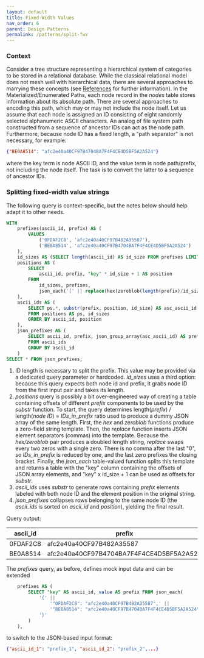 ```yaml
---
layout: default
title: Fixed-Width Values
nav_order: 6
parent: Design Patterns
permalink: /patterns/split-fwv
---
```


### Context

Consider a tree structure representing a hierarchical system of categories to be stored in a relational database. While the classical relational model does not mesh well with hierarchical data, there are several approaches to marrying these concepts (see [References](../mat-paths/design-rules#TreesAndRDBMS) for further information). In the Materialized/Enumerated Paths, each node record in the *nodes* table stores information about its absolute path. There are several approaches to encoding this path, which may or may not include the node itself. Let us assume that each node is assigned an ID consisting of eight randomly selected alphanumeric ASCII characters. An analog of file system path constructed from a sequence of ancestor IDs can act as the node path. Furthermore, because node ID has a fixed length, a "path separator" is not necessary, for example: 

~~~json
{"BE0A8514": "afc2e40a40CF97B4704BA7F4F4CE4D5BF5A2A524"}
~~~

where the key term is node ASCII ID, and the value term is node path/prefix, not including the node itself. The task is to convert the latter to a sequence of ancestor IDs.

### Splitting fixed-width value strings

The following query is context-specific, but the notes below should help adapt it to other needs.

<a name="FWV-Query"></a>
~~~sql
WITH
    prefixes(ascii_id, prefix) AS (
        VALUES
            ('0FDAF2C8', 'afc2e40a40CF97B482A35587'),
            ('BE0A8514', 'afc2e40a40CF97B4704BA7F4F4CE4D5BF5A2A524')
    ),
    id_sizes AS (SELECT length(ascii_id) AS id_size FROM prefixes LIMIT 1),
    positions AS (
        SELECT
            ascii_id, prefix, "key" * id_size + 1 AS position
        FROM
            id_sizes, prefixes,
            json_each('[' || replace(hex(zeroblob(length(prefix)/id_size - 1)), '00', '0,') || '0]')
    ),
    ascii_ids AS (
        SELECT ps.*, substr(prefix, position, id_size) AS asc_ascii_id
        FROM positions AS ps, id_sizes
        ORDER BY ascii_id, position
    ),
    json_prefixes AS (
        SELECT ascii_id, prefix, json_group_array(asc_ascii_id) AS prefix_json
        FROM ascii_ids
        GROUP BY ascii_id
    )
SELECT * FROM json_prefixes;
~~~

 1. ID length is necessary to split the prefix. This value may be provided via a dedicated query parameter or hardcoded. *id_sizes* uses a third option: because this query expects both node id and prefix, it grabs node ID from the first input pair and takes its length.
 2. *positions* query is possibly a bit over-engineered way of creating a table containing offsets of different *prefix* components to be used by the *substr* function. To start, the query determines length(*prefix*) / length(*node ID*) = *IDs_in_prefix* ratio used to produce a dummy JSON array of the same length. First, the *hex* and *zeroblob* functions produce a zero-field string template. Then, the *replace* function inserts JSON element separators (commas) into the template. Because the *hex/zeroblob* pair produces a doubled length string, _replace_ swaps every two zeros with a single zero. There is no comma after the last "0", so *IDs_in_prefix* is reduced by one, and the last zero prefixes the closing bracket. Finally, the *json_each* table-valued function splits this template and returns a table with the "key" column containing the offsets of JSON array elements, and "key" x id_size +  1 can be used as offsets for *substr*.
 3. *ascii_ids* uses *substr* to generate rows containing *prefix* elements labeled with both node ID and the element position in the original string.
 4. *json_prefixes* collapses rows belonging to the same node ID (the *ascii_ids* is sorted on *ascii_id* and *position*), yielding the final result.

Query output:

| ascii_id | prefix                                   | prefix_json                                              |
|----------|------------------------------------------|----------------------------------------------------------|
| 0FDAF2C8 | afc2e40a40CF97B482A35587                 | ["afc2e40a","40CF97B4","82A35587"]                       |
| BE0A8514 | afc2e40a40CF97B4704BA7F4F4CE4D5BF5A2A524 | ["afc2e40a","40CF97B4","704BA7F4","F4CE4D5B","F5A2A524"] |

The *prefixes* query, as before, defines mock input data and can be extended

~~~sql
    prefixes AS (
        SELECT "key" AS ascii_id, value AS prefix FROM json_each(
            '{' ||
                '"0FDAF2C8": "afc2e40a40CF97B482A35587",' ||
                '"BE0A8514": "afc2e40a40CF97B4704BA7F4F4CE4D5BF5A2A524"' ||
            '}'
        )
    ),
~~~

to switch to the JSON-based input format:

~~~json
{"ascii_id_1": "prefix_1", "ascii_id_2": "prefix_2",...}
~~~

